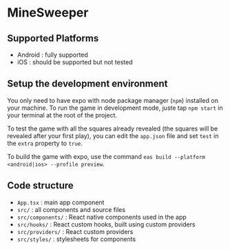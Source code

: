 # MineSweeper

## Supported Platforms

- Android : fully supported
- iOS : should be supported but not tested

## Setup the development environment 

You only need to have expo with node package manager (`npm`) installed on your machine.
To run the game in development mode, juste tap `npm start` in your terminal at the root of the project.

To test the game with all the squares already revealed (the squares will be revealed after your first play), you can edit the `app.json` file and set `test` in the `extra` property to `true`.

To build the game with expo, use the command `eas build --platform <android|ios> --profile preview`.

## Code structure

- `App.tsx` : main app component
- `src/` : all components and source files
- `src/components/` : React native components used in the app
- `src/hooks/` : React custom hooks, built using custom providers
- `src/providers/` : React custom providers
- `src/styles/` : stylesheets for components
